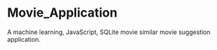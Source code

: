 # Movie_Application
A machine learning, JavaScript, SQLite movie similar movie suggestion application.
